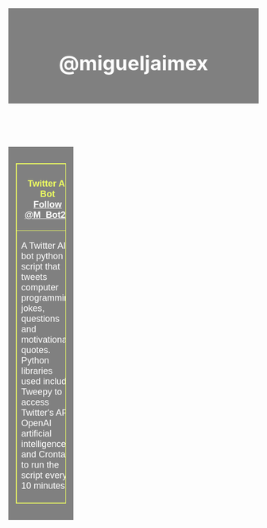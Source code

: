 <html>
	<head>
	<link rel="stylesheet" href="https://use.fontawesome.com/releases/v5.8.2/css/all.css">
	<title>@migueljaimex</title>
<style>
/* Layout */
header {
  background-color: gray;
  padding: 30px;
  text-align: center;
  font-size: 20px;
  color: white;
}
aside {
  background-color: gray;
  float: left;
  width: 20%;
  padding: 15px;
  margin-top: 7px;
  text-align: left;
} 
section {
	float: center;
	text-align: center;
	width: screen;
	padding: 64px;
}
table, th, td {
  border:1px solid #efff60; font-family: Arial, Helvetica, sans-serif;font-size: large;   background-color: gray;
}

	/* Text Formatting */
		/* Site Title Style */
		h1 {color:#efff60; font-family: Arial, Helvetica, sans-serif;font-size: larger;}
		/* UNUSED Style */
		h2 {color:#efff60; font-family: Arial, Helvetica, sans-serif;font-size: large;}
		h3 {color:rgb(253, 253, 253); font-family: Arial, Helvetica, sans-serif;font-size: 15px}
		a {color:white; font-family: Arial, Helvetica, sans-serif;font-size: large;}
		/* Post Content Style */
		p {color:white; font-family: Arial, Helvetica, sans-serif;font-size: large;}
		/* Post Title Color */
		h4 {color:gray; font-family: Arial, Helvetica, sans-serif;font-size: x-large;}
</style>
<header>
	<meta name="viewport" content="width=device-width, initial-scale=1.0">
	<meta name="viewport" content="height=device-height, initial-scale=1.0">
<h1>@migueljaimex</h1>
<!-- Instagram Button -->
<a href="https://instagram.com/migueljaimex">
	<span style="font-size: 2.0rem;">
		<span style="color: rgb(255, 0, 149);">
		   <i class="fab fa-instagram"></i></span></span></a>
<!-- Twitter Button -->
<a href="https://twitter.com/migueljaimex" target="_blank">
    <span style="font-size: 2.0rem;">
        <span style="color: rgb(29, 161, 242);">
            <i class="fab fa-twitter"></i>
        </span>
    </span>
</a>
</header>
	</head>

<!-- Project Entry #1 -->
<aside>
<table>
	<tr>
	  <th> <h2>Twitter AI Bot <br> <a href="https://twitter.com/M_Bot22" class="twitter-follow-button" data-size="large" data-show-count="false">Follow @M_Bot22</a><script async src="https://platform.twitter.com/widgets.js" charset="utf-8"></script> </h2> </th>
	</tr>
	<tr>
	  <td> <p> A Twitter AI bot python script that tweets computer programming jokes, questions and motivational quotes. Python libraries used include Tweepy to access Twitter's API, OpenAI artificial intelligence and Crontab to run the script every 10 minutes.</p> </td>
	</tr>
  </table>
</aside>

<Section>
</Section>
</html>
